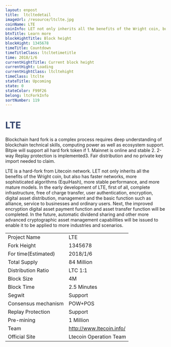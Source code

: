 ```yaml
---
layout: enpost
title:  ltcltedetail
imageUrl: /resource/ltclte.jpg
coinName: LTE
coinInfo: LET not only inherits all the benefits of the Wright coin, but also has faster networks, more sophisticated algorithms (EquiHash), more stable performance, and more mature models
btnTitle: Learn more
blockHightTitle: Block height
blockHight: 1345678
timeTitle: Countdown
timeTitleClass: ltcltetimetitle
time: 2018/1/6
currentHightTitle: Current block height
currentHight: Loading
currentHightClass: ltcltehight
timeClass: ltclte
stateTitle: Upcoming
state: 0
stateColor: F99F26
belong: ltcForkInfo
sortNumber: 119
---
```

<h1 style="color: #2F416A">LTE</h1>
<p class="summarytxt">Blockchain hard fork is a complex process requires deep understanding of blockchain technical skills, computing power as well as ecosystem support. Bitpie will support all hard fork token if 1. Mainnet is online and stable 2. 2-way Replay protection is implemented3. Fair distribution and no private key import needed to claim.
</p>
<p>LTE is a hard-fork from Litecoin network. LET not only inherits all the benefits of the Wright coin, but also has faster networks, more sophisticated algorithms (EquiHash), more stable performance, and more mature models. In the early development of LTE, first of all, complete infrastructure, free of charge transfer, user authentication, encryption, digital asset distribution, management and the basic function such as alliance, service to businesses and ordinary users. Next, the improved encryption digital asset payment function and asset transfer function will be completed. In the future, automatic dividend sharing and other more advanced cryptographic asset management capabilities will be issued to enable it to be applied to more industries and scenarios.
</p>
<table class="center">
  <tbody>
    <tr>
        <td class="tablehalf">Project Name</td>
        <td class="tablehalf">LTE</td>
    </tr>
    <tr>
        <td>Fork Height</td>
        <td>1345678</td>
    </tr>
    <tr>
        <td>For time(Estimated)</td>
        <td>2018/1/6</td>
    </tr>
    <tr>
        <td>Total Supply</td>
        <td>84 Million</td>
    </tr>
    <tr>
        <td>Distribution Ratio</td>
        <td>LTC 1:1</td>
    </tr>
    <tr>
        <td>Block Size</td>
        <td>4M</td>
    </tr>
    <tr>
        <td>Block Time</td>
        <td>2.5 Minutes</td>
    </tr>
    <tr>
        <td>Segwit</td>
        <td>Support</td>
    </tr>
    <tr>
        <td>Consensus mechanism</td>
        <td>POW+POS</td>
    </tr>
    <tr>
        <td>Replay Protection</td>
        <td>Support</td>
    </tr>
    <tr>
        <td>Pre-mining</td>
        <td>1 Million</td>
    </tr>
    <tr>
        <td>Team</td>
        <td><a href="http://www.ltecoin.info/" target="_blank">http://www.ltecoin.info/</a></td>
    </tr>
    <tr>
        <td>Official Site</td>
        <td>Ltecoin Operation Team</td>
    </tr>
  </tbody>
</table>